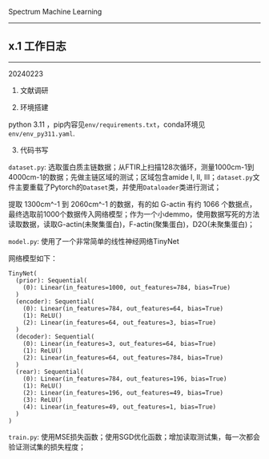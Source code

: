 
Spectrum Machine Learning

---

## x.1 工作日志

---

20240223

1. 文献调研


2. 环境搭建

python 3.11 ，pip内容见`env/requirements.txt`，conda环境见`env/env_py311.yaml`.

3. 代码书写

`dataset.py`: 选取蛋白质主链数据；从FTIR上扫描128次循环，测量1000cm-1到4000cm-1的数据；先做主链区域的测试；区域包含amide I, II, III；`dataset.py`文件主要重载了Pytorch的`Dataset`类，并使用`Dataloader`类进行测试；

提取 1300cm^-1 到 2060cm^-1 的数据，有的如 G-actin 有约 1066 个数据点，最终选取前1000个数据传入网络模型；作为一个小demmo，使用数据写死的方法读取数据，读取G-actin(未聚集蛋白)，F-actin(聚集蛋白)，D2O(未聚集蛋白)；

`model.py`: 使用了一个非常简单的线性神经网络TinyNet 

网络模型如下：

```shell
TinyNet(
  (prior): Sequential(
    (0): Linear(in_features=1000, out_features=784, bias=True)
  )
  (encoder): Sequential(
    (0): Linear(in_features=784, out_features=64, bias=True)
    (1): ReLU()
    (2): Linear(in_features=64, out_features=3, bias=True)
  )
  (decoder): Sequential(
    (0): Linear(in_features=3, out_features=64, bias=True)
    (1): ReLU()
    (2): Linear(in_features=64, out_features=784, bias=True)
  )
  (rear): Sequential(
    (0): Linear(in_features=784, out_features=196, bias=True)
    (1): ReLU()
    (2): Linear(in_features=196, out_features=49, bias=True)
    (3): ReLU()
    (4): Linear(in_features=49, out_features=1, bias=True)
  )
)
```

`train.py`: 使用MSE损失函数；使用SGD优化函数；增加读取测试集，每一次都会验证测试集的损失程度；
